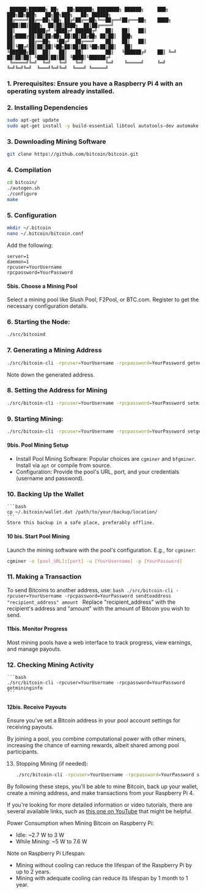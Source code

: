 ```
 ██████╗██████╗ ██╗   ██╗██████╗ ████████╗ ██████╗     ███╗   ███╗██╗███╗   ██╗██╗███╗   ██╗ ██████╗ 
██╔════╝██╔══██╗╚██╗ ██╔╝██╔══██╗╚══██╔══╝██╔═══██╗    ████╗ ████║██║████╗  ██║██║████╗  ██║██╔════╝ 
██║     ██████╔╝ ╚████╔╝ ██████╔╝   ██║   ██║   ██║    ██╔████╔██║██║██╔██╗ ██║██║██╔██╗ ██║██║  ███╗
██║     ██╔══██╗  ╚██╔╝  ██╔═══╝    ██║   ██║   ██║    ██║╚██╔╝██║██║██║╚██╗██║██║██║╚██╗██║██║   ██║
╚██████╗██║  ██║   ██║   ██║        ██║   ╚██████╔╝    ██║ ╚═╝ ██║██║██║ ╚████║██║██║ ╚████║╚██████╔╝
 ╚═════╝╚═╝  ╚═╝   ╚═╝   ╚═╝        ╚═╝    ╚═════╝     ╚═╝     ╚═╝╚═╝╚═╝  ╚═══╝╚═╝╚═╝  ╚═══╝ ╚═════╝ 

```

### 1. Prerequisites: Ensure you have a Raspberry Pi 4 with an operating system already installed.

### 2. Installing Dependencies
   ```bash
   sudo apt-get update
   sudo apt-get install -y build-essential libtool autotools-dev automake pkg-config libssl-dev libevent-dev bsdmainutils python3
   ```

### 3. Downloading Mining Software
   ```bash
   git clone https://github.com/bitcoin/bitcoin.git
   ```

### 4. Compilation
   ```bash
   cd bitcoin/
   ./autogen.sh
   ./configure
   make
   ```

### 5. Configuration
   ```bash
   mkdir ~/.bitcoin
   nano ~/.bitcoin/bitcoin.conf
   ```
   Add the following:
   ```
   server=1
   daemon=1
   rpcuser=YourUsername
   rpcpassword=YourPassword
   ```
   
#### 5bis. Choose a Mining Pool
   Select a mining pool like Slush Pool, F2Pool, or BTC.com. Register to get the necessary configuration details.

### 6. Starting the Node: 
   ```bash
   ./src/bitcoind
   ```

### 7. Generating a Mining Address
   ```bash
   ./src/bitcoin-cli -rpcuser=YourUsername -rpcpassword=YourPassword getnewaddress "label_mining"
   ```
   Note down the generated address.

### 8. Setting the Address for Mining
   ```bash
   ./src/bitcoin-cli -rpcuser=YourUsername -rpcpassword=YourPassword setminingaddr "your_bitcoin_address"
   ```

### 9. Starting Mining: 
   ```bash
   ./src/bitcoin-cli -rpcuser=YourUsername -rpcpassword=YourPassword setgenerate true
   ```
#### 9bis. Pool Mining Setup 
   - Install Pool Mining Software: Popular choices are `cgminer` and `bfgminer`. Install via `apt` or compile from source.
   - Configuration: Provide the pool's URL, port, and your credentials (username and password).


### 10. Backing Up the Wallet
    ```bash
    cp ~/.bitcoin/wallet.dat /path/to/your/backup/location/
    ```
    Store this backup in a safe place, preferably offline.

#### 10 bis. Start Pool Mining
   Launch the mining software with the pool's configuration. E.g., for `cgminer`:
   ```bash
   cgminer -o [pool_URL]:[port] -u [YourUsername] -p [YourPassword]
   ```


### 11. Making a Transaction

   To send Bitcoins to another address, use:
    ```bash
    ./src/bitcoin-cli -rpcuser=YourUsername -rpcpassword=YourPassword sendtoaddress "recipient_address" amount
    ```
    Replace "recipient_address" with the recipient's address and "amount" with the amount of Bitcoin you wish to send.

#### 11bis. Monitor Progress
   Most mining pools have a web interface to track progress, view earnings, and manage payouts.



### 12. Checking Mining Activity
    ```bash
    ./src/bitcoin-cli -rpcuser=YourUsername -rpcpassword=YourPassword getmininginfo
    ```
#### 12bis. Receive Payouts
   Ensure you've set a Bitcoin address in your pool account settings for receiving payouts.

By joining a pool, you combine computational power with other miners, increasing the chance of earning rewards, albeit shared among pool participants.


13. Stopping Mining (if needed): 
    ```bash
    ./src/bitcoin-cli -rpcuser=YourUsername -rpcpassword=YourPassword setgenerate false
    ```

By following these steps, you'll be able to mine Bitcoin, back up your wallet, create a mining address, and make transactions from your Raspberry Pi 4.

If you're looking for more detailed information or video tutorials, there are several available links, such as [this one on YouTube](https://www.youtube.com/watch?v=8lIvwwMGlsM) that might be helpful.

Power Consumption when Mining Bitcoin on Raspberry Pi: 
   - Idle: ~2.7 W to 3 W
   - While Mining: ~5 W to 7.6 W

Note on Raspberry Pi Lifespan:
   - Mining without cooling can reduce the lifespan of the Raspberry Pi by up to 2 years.
   - Mining with adequate cooling can reduce its lifespan by 1 month to 1 year.
